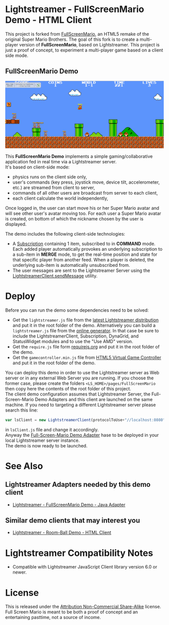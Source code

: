 # Lightstreamer - FullScreenMario Demo - HTML Client #

This project is forked from [FullScreenMario](https://github.com/Diogenesthecynic/FullScreenMario), an HTML5 remake of the original Super Mario Brothers. 
The goal of this fork is to create a multi-player version of <b>FullScreenMario</b>, based on Lightstreamer.
This project is just a proof of concept, to experiment a multi-player game based on a client side mode.

## FullScreenMario Demo ##
![screenshot](screen.png)

This <b>FullScreenMario Demo</b> implements a simple gaming/collaborative application fed in real time via a Lightstreamer server.<br>
It's based on client-side mode:
- physics runs on the client side only,
- user's commands (key press, joystick move, device tilt, accelerometer, etc.) are streamed from client to server,
- commands of all other users are broadcast from server to each client,
- each client calculate the world independently,

Once logged in, the user can start move his or her Super Mario avatar and will see other user's avatar moving too. For each user a Super Mario avatar is created, on bottom of which the nickname chosen by the user is displayed.<br>

The demo includes the following client-side technologies:
* A [Subscription](http://www.lightstreamer.com/docs/client_javascript_uni_api/Subscription.html) containing 1 item, subscribed to in <b>COMMAND</b> mode. Each added player automatically provokes an underlying subscription to a sub-item in <b>MERGE</b> mode, to get the real-time position and state for that specific player from another feed. When a player is deleted, the underlying sub-item is automatically unsubscribed from.
* The user messages are sent to the Lightstreamer Server using the [LightstreamerClient.sendMessage](http://www.lightstreamer.com/docs/client_javascript_uni_api/LightstreamerClient.html#sendMessage) utility.


# Deploy #

Before you can run the demo some dependencies need to be solved:

-  Get the `lightstreamer.js` file from the [latest Lightstreamer distribution](http://www.lightstreamer.com/download) 
   and put it in the root folder of the demo. Alternatively you can build a `lightstreamer.js` file from the 
   [online generator](http://www.lightstreamer.com/distros/Lightstreamer_Allegro-Presto-Vivace_5_1_1_Colosseo_20130305/Lightstreamer/DOCS-SDKs/sdk_client_javascript/tools/generator.html).
   In that case be sure to include the LightstreamerClient, Subscription, DynaGrid, and StatusWidget modules and to use the "Use AMD" version.
-  Get the `require.js` file form [requirejs.org](http://requirejs.org/docs/download.html) and put it in the root folder of the demo.
-  Get the `gamecontroller.min.js` file from [HTML5 Virtual Game Controller](https://github.com/austinhallock/html5-virtual-game-controller) and put it in the root folder of the demo.

You can deploy this demo in order to use the Lightstreamer server as Web server or in any external Web Server you are running. 
If you choose the former case, please create the folders `<LS_HOME>/pages/FullScreenMario` then copy here the contents of the root folder of this project.<br>
The client demo configuration assumes that Lightstreamer Server, the Full-Screen-Mario Demo Adapters and this client are launched on the same machine. If you need to targeting a different Lightstreamer server please search this line:
```js
var lsClient = new LightstreamerClient(protocolToUse+"//localhost:8080","MARIO");
```
in `lsClient.js` file and change it accordingly.<br>
Anyway the [Full-Screen-Mario Demo Adapter](https://github.com/Weswit/Lightstreamer-example-FullScreenMario-adapter-java) hase to be deployed in your local Lightstreamer server instance.<br>
The demo is now ready to be launched.

# See Also #

## Lightstreamer Adapters needed by this demo client ##

* [Lightstreamer - FullScreenMario Demo - Java  Adapter](https://github.com/Weswit/Lightstreamer-example-FullScreenMario-adapter-java)

## Similar demo clients that may interest you ##

* [Lightstreamer - Room-Ball Demo - HTML Client](https://github.com/Weswit/Lightstreamer-example-RoomBall-client-javascript)

# Lightstreamer Compatibility Notes #

- Compatible with Lightstreamer JavaScript Client library version 6.0 or newer.

# License #
This is released under the <a href="http://creativecommons.org/licenses/by-nc-sa/3.0/">Attribution Non-Commercial Share-Alike</a> license. Full Screen Mario is meant to be both a proof of concept and an entertaining pasttime, not a source of income</a>.
